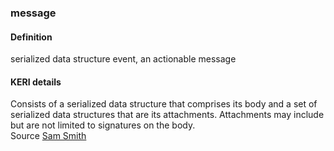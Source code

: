 ### message

<h4>Definition</h4><p>serialized data structure event, an actionable message</p><h4>KERI details</h4><p>Consists of a serialized data structure that comprises its body and a set of serialized data structures that are its attachments. Attachments may include but are not limited to signatures on the body.<br>Source <a href="https://github.com/WebOfTrust/ietf-keri/blob/main/draft-ssmith-keri.md#basic-terminology">Sam Smith</a></p>